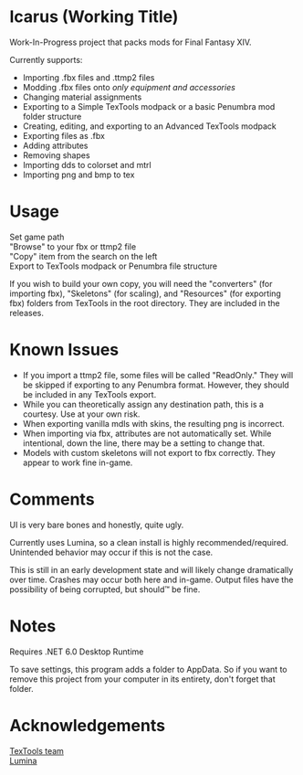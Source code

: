 # Icarus (Working Title)
Work-In-Progress project that packs mods for Final Fantasy XIV.

Currently supports:
* Importing .fbx files and .ttmp2 files
* Modding .fbx files onto <i>only equipment and accessories</i>
* Changing material assignments
* Exporting to a Simple TexTools modpack or a basic Penumbra mod folder structure
* Creating, editing, and exporting to an Advanced TexTools modpack
* Exporting files as .fbx
* Adding attributes
* Removing shapes  
* Importing dds to colorset and mtrl
* Importing png and bmp to tex

# Usage
Set game path  
"Browse" to your fbx or ttmp2 file  
"Copy" item from the search on the left  
Export to TexTools modpack or Penumbra file structure   

If you wish to build your own copy, you will need the "converters" (for importing fbx), "Skeletons" (for scaling), and "Resources" (for exporting fbx) folders from TexTools in the root directory. They are included in the releases.

# Known Issues
* If you import a ttmp2 file, some files will be called "ReadOnly." They will be skipped if exporting to any Penumbra format. However, they should be included in any TexTools export.  
* While you can theoretically assign any destination path, this is a courtesy. Use at your own risk.  
* When exporting vanilla mdls with skins, the resulting png is incorrect.  
* When importing via fbx, attributes are not automatically set. While intentional, down the line, there may be a setting to change that.  
* Models with custom skeletons will not export to fbx correctly. They appear to work fine in-game.

# Comments
UI is very bare bones and honestly, quite ugly.

Currently uses Lumina, so a clean install is highly recommended/required. Unintended behavior may occur if this is not the case.

This is still in an early development state and will likely change dramatically over time. Crashes may occur both here and in-game. Output files have the possibility of being corrupted, but should™ be fine.

# Notes
Requires .NET 6.0 Desktop Runtime

To save settings, this program adds a folder to AppData. So if you want to remove this project from your computer in its entirety, don't forget that folder.


# Acknowledgements
[TexTools team](https://github.com/TexTools)  
[Lumina](https://github.com/NotAdam/Lumina)
